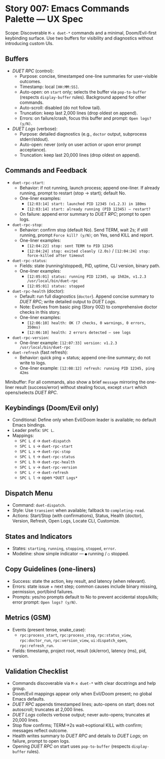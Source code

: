 # Story 007: Emacs Commands Palette — UX Spec

Scope: Discoverable `M-x duet-*` commands and a minimal, Doom/Evil-first keybinding surface. Use two buffers for visibility and diagnostics without introducing custom UIs.

## Buffers
- *DUET RPC* (control):
  - Purpose: concise, timestamped one-line summaries for user-visible outcomes.
  - Timestamp: local `[HH:MM:SS]`.
  - Auto-open: on `start` only; selects the buffer via `pop-to-buffer` (respects `display-buffer` rules). Background append for other commands.
  - Auto-scroll: disabled (do not follow tail).
  - Truncation: keep last 2,000 lines (drop oldest on append).
  - Errors: on failure/crash, focus this buffer and prompt: `Open logs? (y/N)`.
- *DUET Logs* (verbose):
  - Purpose: detailed diagnostics (e.g., `doctor` output, subprocess stderr/stdout).
  - Auto-open: never (only on user action or upon error prompt acceptance).
  - Truncation: keep last 20,000 lines (drop oldest on append).

## Commands and Feedback
- `duet-rpc-start`:
  - Behavior: if not running, launch process; append one-liner. If already running, prompt to restart (stop → start); default No.
  - One-liner examples:
    - `[12:03:14] start: launched PID 12345 (v1.2.3) in 180ms`
    - `[12:03:14] start: already running (PID 12345) — restart?`
  - On failure: append error summary to *DUET RPC*; prompt to open logs.
- `duet-rpc-stop`:
  - Behavior: confirm stop (default No). Send TERM, wait 2s; if still running, prompt `Force kill? (y/N)`; on Yes, send KILL and report.
  - One-liner examples:
    - `[12:04:22] stop: sent TERM to PID 12345`
    - `[12:04:24] stop: exited cleanly (2.0s)` / `[12:04:24] stop: force-killed after timeout`
- `duet-rpc-status`:
  - Fields: state (running/stopped), PID, uptime, CLI version, binary path.
  - One-liner examples:
    - `[12:05:01] status: running PID 12345, up 1h02m, v1.2.3 /usr/local/bin/duet-rpc`
    - `[12:05:01] status: stopped`
- `duet-rpc-health` (doctor):
  - Default: run full diagnostics (`doctor`). Append concise summary to *DUET RPC*; write detailed output to *DUET Logs*.
  - Note: Evolves from basic ping (Story 002) to comprehensive doctor checks in this story.
  - One-liner examples:
    - `[12:06:10] health: OK (7 checks, 0 warnings, 0 errors, 350ms)`
    - `[12:06:10] health: 2 errors detected — see logs`
- `duet-rpc-version`:
  - One-liner example: `[12:07:33] version: v1.2.3 /usr/local/bin/duet-rpc`
- `duet-refresh` (fast refresh):
  - Behavior: quick ping + status; append one-line summary; do not write to logs.
  - One-liner example: `[12:08:12] refresh: running PID 12345, ping 42ms`

Minibuffer: For all commands, also show a brief `message` mirroring the one-liner result (success/error) without stealing focus, except `start` which opens/selects *DUET RPC*.

## Keybindings (Doom/Evil only)
- Conditional: Define only when Evil/Doom leader is available; no default Emacs bindings.
- Leader prefix: `SPC L`.
- Mappings:
  - `SPC L d` → `duet-dispatch`
  - `SPC L s` → `duet-rpc-start`
  - `SPC L x` → `duet-rpc-stop`
  - `SPC L t` → `duet-rpc-status`
  - `SPC L h` → `duet-rpc-health`
  - `SPC L v` → `duet-rpc-version`
  - `SPC L r` → `duet-refresh`
  - `SPC L l` → open `*DUET Logs*`

## Dispatch Menu
- Command: `duet-dispatch`.
- Style: Use `transient` when available; fallback to `completing-read`.
- Actions: Start/Stop (with confirmations), Status, Health (doctor), Version, Refresh, Open Logs, Locate CLI, Customize.

## States and Indicators
- States: `starting`, `running`, `stopping`, `stopped`, `error`.
- Modeline: show simple indicator — `●` running / `○` stopped.

## Copy Guidelines (one-liners)
- Success: state the action, key result, and latency (when relevant).
- Errors: state issue + next step; common causes include binary missing, permission, port/bind failures.
- Prompts: yes/no prompts default to No to prevent accidental stops/kills; error prompt: `Open logs? (y/N)`.

## Metrics (GSM)
- Events (present tense, snake_case):
  - `rpc:process_start`, `rpc:process_stop`, `rpc:status_view`, `rpc:doctor_run`, `rpc:version_view`, `ui:dispatch_open`, `rpc:refresh_run`.
- Fields: timestamp, project root, result (ok/error), latency (ms), pid, version.

## Validation Checklist
- Commands discoverable via `M-x duet-*` with clear docstrings and help group.
- Doom/Evil mappings appear only when Evil/Doom present; no global Emacs defaults.
- *DUET RPC* appends timestamped lines; auto-opens on start; does not autoscroll; truncates at 2,000 lines.
- *DUET Logs* collects verbose output; never auto-opens; truncates at 20,000 lines.
- Stop flow confirms; TERM→2s wait→optional KILL with confirm; messages reflect outcome.
- Health writes summary to *DUET RPC* and details to *DUET Logs*; on failure, prompt to open logs.
 - Opening *DUET RPC* on start uses `pop-to-buffer` (respects `display-buffer` rules).
